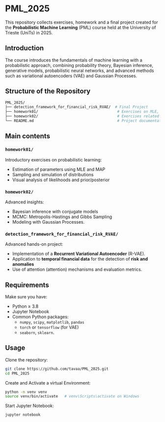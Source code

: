 # PML_2025
This repository collects exercises, homework and a final project created for the **Probabilistic Machine Learning** (PML) course held at the University of Trieste (UniTs) in 2025.

## Introduction
The course introduces the fundamentals of machine learning with a probabilistic approach, combining probability theory, Bayesian inference, generative models, probabilistic neural networks, and advanced methods such as variational autoencoders (VAE) and Gaussian Processes.

## Structure of the Repository
```bash
PML_2025/
├── detection_framework_for_financial_risk_RVAE/  # Final Project
├── homework01/                                    # Exercises on MLE, MAP, sampling
├── homework02/                                    # Exercises related to Bayesian inference and MCMC
└── README.md                                      # Project documentation
```


##  Main contents

### `homework01/`
Introductory exercises on probabilistic learning:
- Estimation of parameters using MLE and MAP
- Sampling and simulation of distributions
- Visual analysis of likelihoods and prior/posterior

###  `homework02/`
Advanced insights:
- Bayesian inference with conjugate models
- MCMC: Metropolis-Hastings and Gibbs Sampling
- Modeling with Gaussian Processes.

###  `detection_framework_for_financial_risk_RVAE/`
Advanced hands-on project:
- Implementation of a **Recurrent Variational Autoencoder** (R-VAE).
- Application to **temporal financial data** for the detection of **risk and anomalies**
- Use of attention (attention) mechanisms and evaluation metrics.

##  Requirements

Make sure you have:

- Python ≥ 3.8  
- Jupyter Notebook  
- Common Python packages:
  - `numpy`, `scipy`, `matplotlib`, `pandas`
  - `torch` or `tensorflow` (for VAE)
  - `seaborn`, `sklearn`.

## Usage

Clone the repository:

```bash
git clone https://github.com/tavaa/PML_2025.git
cd PML_2025
```

Create and Activate a virtual Environment:

```bash
python -m venv venv
source venv/bin/activate   # venv\Scripts\activate on Windows
```

Start Jupyter Notebook:

```bash
jupyter notebook
```

